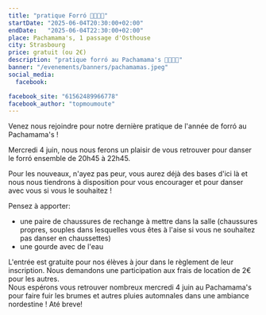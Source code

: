 ```yaml
---
title: "pratique Forró 💃🇧🇷🕺"
startDate: "2025-06-04T20:30:00+02:00"
endDate:   "2025-06-04T22:30:00+02:00"
place: Pachamama's, 1 passage d'Osthouse
city: Strasbourg
price: gratuit (ou 2€)
description: "pratique forró au Pachamama's 💃🇧🇷🕺"
banner: "/evenements/banners/pachamamas.jpeg"
social_media:
  facebook: 

facebook_site: "61562489966778"
facebook_author: "topmoumoute"
---
```


Venez nous rejoindre pour notre dernière pratique de l'année de forró au Pachamama's !

Mercredi 4 juin, nous nous ferons un plaisir de vous retrouver pour danser le forró ensemble de 20h45 à 22h45.

Pour les nouveaux, n'ayez pas peur, vous aurez déjà des bases d'ici là et nous nous tiendrons à disposition pour vous encourager et pour danser avec vous si vous le souhaitez !

Pensez à apporter:
- une paire de chaussures de rechange à mettre dans la salle (chaussures propres, souples dans lesquelles vous êtes à l'aise si vous ne souhaitez pas danser en chaussettes)
- une gourde avec de l'eau

L'entrée est gratuite pour nos élèves à jour dans le règlement de leur inscription. Nous demandons une participation aux frais de location de 2€ pour les autres.  
Nous espérons vous retrouver nombreux mercredi 4 juin au Pachamama's pour faire fuir les brumes et autres pluies automnales dans une ambiance nordestine !
Até breve!